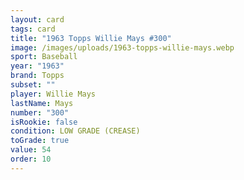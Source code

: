 ```yaml
---
layout: card
tags: card
title: "1963 Topps Willie Mays #300"
image: /images/uploads/1963-topps-willie-mays.webp
sport: Baseball
year: "1963"
brand: Topps
subset: ""
player: Willie Mays
lastName: Mays
number: "300"
isRookie: false
condition: LOW GRADE (CREASE)
toGrade: true
value: 54
order: 10
---
```

